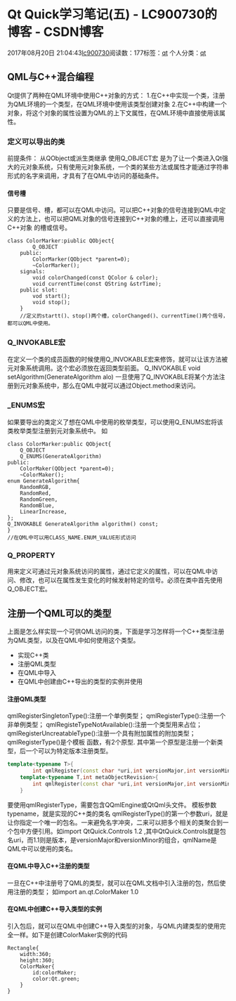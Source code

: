 # Qt Quick学习笔记(五) - LC900730的博客 - CSDN博客
2017年08月20日 21:04:43[lc900730](https://me.csdn.net/LC900730)阅读数：177标签：[qt](https://so.csdn.net/so/search/s.do?q=qt&t=blog)
个人分类：[qt](https://blog.csdn.net/LC900730/article/category/6981788)
## QML与C++混合编程
Qt提供了两种在QML环境中使用C++对象的方式： 
1.在C++中实现一个类，注册为QML环境的一个类型，在QML环境中使用该类型创建对象 
2.在C++中构建一个对象，将这个对象的属性设置为QML的上下文属性，在QML环境中直接使用该属性。
### 定义可以导出的类
前提条件： 
从QObject或派生类继承 
使用Q_OBJECT宏 
是为了让一个类进入Qt强大的元对象系统，只有使用元对象系统，一个类的某些方法或属性才能通过字符串形式的名字来调用，才具有了在QML中访问的基础条件。
#### 信号槽
只要是信号、槽，都可以在QML中访问。可以把C++对象的信号连接到QML中定义的方法上，也可以把QML对象的信号连接到C++对象的槽上，还可以直接调用C++对象 的槽或信号。
```
class ColorMarker:piublic QObject{
        Q_OBJECT
    public:
        ColorMarker(QObject *parent=0);
        ~ColorMarker();
    signals:
        void colorChanged(const QColor & color);
        void currentTime(const QString &strTime);
    public slot:
        vod start();
        void stop();
    }
    //定义的startt()、stop()两个槽，colorChanged()、currentTime()两个信号，都可以QML中使用。
```
### Q_INVOKABLE宏
在定义一个类的成员函数的时候使用Q_INVOKABLE宏来修饰，就可以让该方法被元对象系统调用。这个宏必须放在返回类型前面。
Q_INVOKABLE void setAlgorithm(GenerateAlgorithm alo) 
一旦使用了Q_INVOKABLE将某个方法注册到元对象系统中，那么在QML中就可以通过Object.method来访问。
### _ENUMS宏
如果要导出的类定义了想在QML中使用的枚举类型，可以使用Q_ENUMS宏将该类枚举类型注册到元对象系统中。 
如
```
class ColorMarker:public QObject{
    Q_OBJECT
    Q_ENUMS(GenerateAlgorithm)
public:
    ColorMaker(QObject *parent=0);
    ~ColorMaker();
enum GenerateAlgorithm{
    RandomRGB,
    RandomRed,
    RandomGreen,
    RandomBlue,
    LinearIncrease,
};
Q_INVOKABLE GenerateAlgorithm algorithm() const;
}
//在QML中可以用CLASS_NAME.ENUM_VALUE形式访问
```
### Q_PROPERTY
用来定义可通过元对象系统访问的属性，通过它定义的属性，可以在QML中访问、修改，也可以在属性发生变化的时候发射特定的信号。必须在类中首先使用Q_OBJECT宏。
## 注册一个QML可以的类型
上面是怎么样实现一个可供QML访问的类，下面是学习怎样将一个C++类型注册为QML类型，以及在QML中如何使用这个类型。
- 实现C++类
- 注册QML类型
- 在QML中导入
- 在QML中创建由C++导出的类型的实例并使用
#### 注册QML类型
qmlRegisterSingletonType():注册一个单例类型； 
qmlRegisterType():注册一个非单例类型； 
qmlRegisteTypeNotAvailable():注册一个类型用来占位； 
qmlRegisterUncreatableType():注册一个具有附加属性的附加类型；
qmlRegisterType()是个模板 函数，有2个原型. 
其中第一个原型是注册一个新类型，后一个可以为特定版本注册类型。
```cpp
template<typename T>{
        int qmlRegister(const char *uri,int versionMajor,int versionMinor,const char *amlName);
    template<typename T,int metaObjectRevision>{
        int qmlRegister(const char *uri,int versionMajor,int versionMinor,const char *amlName);
    }
```
要使用qmlRegisterType，需要包含QQmlEngine或QtQml头文件。 
模板参数typename，就是实现的C++类的类名
qmlRegisterType()的第一个参数uri，就是让你指定一个唯一的包名。一来避免名字冲突，二来可以把多个相关的类聚合到一个包中方便引用。如import QtQuick.Controls 1.2 ,其中QtQuick.Controls就是包名uri，而1.1则是版本，是versionMajor和versionMinor的组合，qmlName是QML中可以使用的类名。
#### 在QML中导入C++注册的类型
一旦在C++中注册号了QML的类型，就可以在QML文档中引入注册的包，然后使用注册的类型； 
如import an.qt.ColorMaker 1.0
#### 在QML中创建C++导入类型的实例
引入包后，就可以在QML中创建C++导入类型的对象，与QML内建类型的使用完全一样。如下是创建ColorMaker实例的代码
```
Rectangle{
    width:360;
    height:360;
    ColorMaker{
        id:colorMaker;
        color:Qt.green;
    }   
}
```

